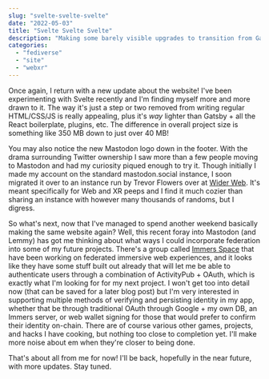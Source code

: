 ```yaml
---
slug: "svelte-svelte-svelte"
date: "2022-05-03"
title: "Svelte Svelte Svelte"
description: "Making some barely visible upgrades to transition from Gatsby to SvelteKit. Also, plans!"
categories:
  - "fediverse"
  - "site"
  - "webxr"
---
```


Once again, I return with a new update about the website! I've been experimenting with Svelte recently and I'm finding myself more and more drawn to it. The way it's just a step or two removed from writing regular HTML/CSS/JS is really appealing, plus it's *way* lighter than Gatsby + all the React boilerplate, plugins, etc. The difference in overall project size is something like 350 MB down to just over 40 MB!

You may also notice the new Mastodon logo down in the footer. With the drama surrounding Twitter ownership I saw more than a few people moving to Mastodon and had my curiosity piqued enough to try it. Though initially I made my account on the standard mastodon.social instance, I soon migrated it over to an instance run by Trevor Flowers over at [Wider Web](https://widerweb.org). It's meant specifically for Web and XR peeps and I find it much cozier than sharing an instance with however many thousands of randoms, but I digress.

So what's next, now that I've managed to spend another weekend basically making the same website again? Well, this recent foray into Mastodon (and Lemmy) has got me thinking about what ways I could incorporate federation into some of my future projects. There's a group called [Immers Space](https://web.immers.space/) that have been working on federated immersive web experiences, and it looks like they have some stuff built out already that will let me be able to authenticate users through a combination of ActivityPub + OAuth, which is exactly what I'm looking for for my next project. I won't get too into detail now (that can be saved for a later blog post) but I'm very interested in supporting multiple methods of verifying and persisting identity in my app, whether that be through traditional OAuth through Google + my own DB, an Immers server, or web wallet signing for those that would prefer to confirm their identity on-chain. There are of course various other games, projects, and hacks I have cooking, but nothing too close to completion yet. I'll make more noise about em when they're closer to being done.

That's about all from me for now! I'll be back, hopefully in the near future, with more updates. Stay tuned.
